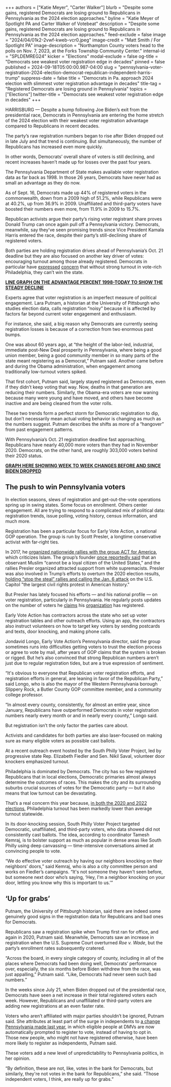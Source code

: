 +++
authors = ["Katie Meyer", "Carter Walker"]
blurb = "Despite some gains, registered Democrats are losing ground to Republicans in Pennsylvania as the 2024 election approaches."
byline = "Katie Meyer of Spotlight PA and Carter Walker of Votebeat"
description = "Despite some gains, registered Democrats are losing ground to Republicans in Pennsylvania as the 2024 election approaches."
feed-exclude = false
image = "2024/04/01k2-2vwf-kweb-vcr0.jpeg"
image-credit = "Matt Smith / For Spotlight PA"
image-description = "Northampton County voters head to the polls on Nov. 7, 2023, at the Forks Township Community Center."
internal-id = "SPLDEMREG24"
kicker = "Elections"
modal-exclude = false
og-title = "Democrats see weakest voter registration edge in decades"
pinned = false
published = 2024-09-18T05:00:00.987-04:00
slug = "pennsylvania-voter-registration-2024-election-democrat-republican-independent-harris-trump"
suppress-date = false
title = "Democrats in Pa. approach 2024 election with slimmest voter registration advantage in decades"
title-tag = "Registered Democrats are losing ground in Pennsylvania"
topics = ["Elections"]
twitter-title = "Democrats see weakest voter registration edge in decades"
+++

HARRISBURG — Despite a bump following Joe Biden’s exit from the presidential race, Democrats in Pennsylvania are entering the home stretch of the 2024 election with their weakest voter registration advantage compared to Republicans in recent decades.

The party’s raw registration numbers began to rise after Biden dropped out in late July and that trend is continuing. But simultaneously, the number of Republicans has increased even more quickly.

In other words, Democrats’ overall share of voters is still declining, and recent increases haven’t made up for losses over the past four years.

The Pennsylvania Department of State makes available voter registration data as far back as 1998. In those 26 years, Democrats have never had as small an advantage as they do now.

As of Sept. 16, Democrats made up 44% of registered voters in the commonwealth, down from a 2009 high of 51.2%, while Republicans were at 40.2%, up from 36.9% in 2009. Unaffiliated and third-party voters have boosted their numbers even more, from 11.9% in 2009 to 15.7%.

Republican activists argue their party’s rising voter registrant share proves Donald Trump can once again pull off a Pennsylvania victory. Democrats, meanwhile, say they’ve seen promising trends since Vice President Kamala Harris entered the race, despite their party’s still-declining share of registered voters.

Both parties are holding registration drives ahead of Pennsylvania’s Oct. 21 deadline but they are also focused on another key driver of votes: encouraging turnout among those already registered. Democrats in particular have <a href="https://www.inquirer.com/politics/election/philadelphia-democratic-turnout-challenges-2024-20240506.html">expressed</a> <a href="https://billypenn.com/2024/04/24/philly-primary-turnout-disappoints/">concern</a> that without strong turnout in vote-rich Philadelphia, they can’t win the state.

<a href="https://public.flourish.studio/visualisation/19446355/"><strong>LINE GRAPH ON THE ADVANTAGE PERCENT 1998-TODAY TO SHOW THE STEADY DECLINE</strong></a><strong></strong>

Experts agree that voter registration is an imperfect measure of political engagement. Lara Putnam, a historian at the University of Pittsburgh who studies election data, calls registration “noisy” because it is affected by factors far beyond current voter engagement and enthusiasm.

For instance, she said, a big reason why Democrats are currently seeing registration losses is because of a correction from two enormous past bumps.

One was about 60 years ago, at “the height of the labor-led, industrial, immediate post-New Deal prosperity in Pennsylvania, where being a good union member, being a good community member in so many parts of the state meant registering as a Democrat,” Putnam said. Another came before and during the Obama administration, when engagement among traditionally low-turnout voters spiked.

That first cohort, Putnam said, largely stayed registered as Democrats, even if they didn’t keep voting that way. Now, deaths in that generation are reducing their numbers. Similarly, the Obama-era voters are now waning because many were young and have moved, and others have become inactive and are being cleaned from the voter rolls.

These two trends form a perfect storm for Democratic registration to dip, but don’t necessarily mean actual voting behavior is changing as much as the numbers suggest. Putnam describes the shifts as more of a “hangover” from past engagement patterns.

With Pennsylvania’s Oct. 21 registration deadline fast approaching, Republicans have nearly 40,000 more voters than they had in November 2020. Democrats, on the other hand, are roughly 303,000 voters behind their 2020 status.

<a href="https://public.flourish.studio/story/2611254/"><strong>GRAPH HERE SHOWING WEEK TO WEEK CHANGES BEFORE AND SINCE BIDEN DROPPED</strong></a>

## The push to win Pennsylvania voters

In election seasons, slews of registration and get-out-the-vote operations spring up in swing states. Some focus on enrollment. Others center engagement. All are trying to respond to a complicated mix of political data: registration trends, issue polling, voting history, census information, and much more.

Registration has been a particular focus for Early Vote Action, a national GOP operation. The group is run by Scott Presler, a longtime conservative activist with far-right ties.

In 2017, he <a href="https://www.npr.org/2017/06/10/532254891/march-against-sharia-planned-across-the-u-s">organized nationwide rallies with the group ACT for America</a>, which criticizes Islam. The group’s founder <a href="https://www.theguardian.com/us-news/2017/mar/21/act-for-america-brigitte-gabriel-muslim-white-house-meeting">once reportedly said</a> that an observant Muslim ​“cannot be a loyal citizen of the United States,” and the rallies Presler organized attracted support from white supremacists. Presler was also involved in Trump’s efforts to overturn the 2020 election results, <a href="https://www.cbsnews.com/minnesota/news/wisconsin-supreme-court-candidate-ok-with-jan-6-participant/">holding “stop the steal” rallies and calling the Jan. 6 attack</a> on the U.S. Capitol &#34;the largest civil rights protest in American history.&#34;

But Presler has lately focused his efforts — and his national profile — on voter registration, particularly in Pennsylvania. He regularly posts updates on the number of voters he <a href="https://x.com/ScottPresler/status/1834352699443175911">claims</a> his <a href="https://x.com/ScottPresler/status/1834400937546273248">organization</a> has registered.

Early Vote Action has contractors across the state who set up voter registration tables and other outreach efforts. Using an app, the contractors also instruct volunteers on how to target key voters by sending postcards and texts, door knocking, and making phone calls.

Jondavid Longo, Early Vote Action’s Pennsylvania director, said the group sometimes runs into difficulties getting voters to trust the election process or agree to vote by mail, after years of GOP claims that the system is broken or rigged. But he’s also convinced that strong Republican numbers aren’t just due to regular registration tides, but are a true expression of sentiment.

“It&#39;s obvious to everyone that Republican voter registration efforts, and registration efforts in general, are leaning in favor of the Republican Party,” said Longo, who is also the mayor of the Western Pennsylvania borough Slippery Rock, a Butler County GOP committee member, and a community college professor.

“In almost every county, consistently, for almost an entire year, since January, Republicans have outperformed Democrats in voter registration numbers nearly every month or and in nearly every county,” Longo said.

But registration isn’t the only factor the parties care about.

Activists and candidates for both parties are also laser-focused on making sure as many eligible voters as possible cast ballots.

At a recent outreach event hosted by the South Philly Voter Project, led by progressive state Rep. Elizabeth Fiedler and Sen. Nikil Saval, volunteer door knockers emphasized turnout.

Philadelphia is dominated by Democrats. The city has so few registered Republicans that in local elections, Democratic primaries almost always determine the outcomes of races. This makes the city and its surrounding suburbs crucial sources of votes for the Democratic party — but it also means that low turnout can be devastating.

That’s a real concern this year because, <a href="https://www.washingtonpost.com/politics/2023/06/04/democrats-voter-turnout-philadelphia-pennsylvania/">in both the 2020 and 2022 elections</a>, Philadelphia turnout has been markedly lower than average turnout statewide.

In its door-knocking session, South Philly Voter Project targeted Democratic, unaffiliated, and third-party voters, who data showed did not consistently cast ballots. The idea, according to coordinator Tamesh Kemraj, is to bolster support as much as popular in dense areas like South Philly using deep canvassing —&nbsp;time-intensive conversations aimed at convincing people to vote.

“We do effective voter outreach by having our neighbors knocking on their neighbors’ doors,” said Kemraj, who is also a city committee person and works on Fiedler’s campaigns. “It&#39;s not someone they haven&#39;t seen before, but someone next door who’s saying, ‘Hey, I&#39;m a neighbor knocking on your door, letting you know why this is important to us.’”

## ‘Up for grabs’

Putnam, the University of Pittsburgh historian, said there are indeed some genuinely good signs in the registration data for Republicans and bad ones for Democrats.

Republicans saw a registration spike when Trump first ran for office, and again in 2020, Putnam said. Meanwhile, Democrats saw an increase in registration when the U.S. Supreme Court overturned <em>Roe v. Wade</em>, but the party’s enrollment rates subsequently cratered.

“Across the board, in every single category of county, including in all of the places where Democrats had been doing well, Democrats’ performance over, especially, the six months before Biden withdrew from the race, was just appalling,” Putnam said. “Like, Democrats had never seen such bad numbers.”

In the weeks since July 21, when Biden dropped out of the presidential race, Democrats have seen a net increase in their total registered voters each week. However, Republicans and unaffiliated or third-party voters are adding new registrations at an even faster rate.

Voters who aren’t affiliated with major parties shouldn’t be ignored, Putnam said. She attributes at least part of the surge in independents to <a href="https://www.spotlightpa.org/news/2023/09/pennsylvania-automatic-voter-registration-josh-shapiro-penndot/">a change Pennsylvania made last year</a>, in which eligible people at DMVs are now automatically prompted to register to vote, instead of having to opt in. Those new people, who might not have registered otherwise, have been more likely to register as independents, Putnam said.

These voters add a new level of unpredictability to Pennsylvania politics, in her opinion.

“By definition, these are not, like, votes in the bank for Democrats, but similarly, they&#39;re not votes in the bank for Republicans,” she said. “Those independent voters, I think, are really up for grabs.”

